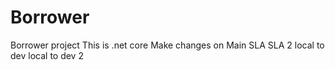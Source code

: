 # Borrower
Borrower project
This is .net core 
Make changes on Main
SLA
SLA 2
local to dev
local to dev 2

